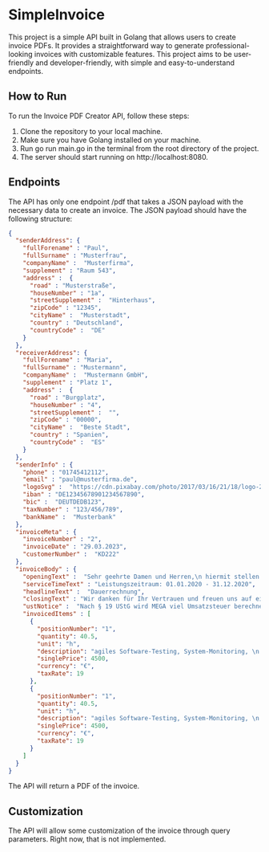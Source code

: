 # SimpleInvoice
This project is a simple API built in Golang that allows users to create invoice PDFs. It provides a straightforward way to generate professional-looking invoices with customizable features. This project aims to be user-friendly and developer-friendly, with simple and easy-to-understand endpoints.

## How to Run

To run the Invoice PDF Creator API, follow these steps:

1. Clone the repository to your local machine.
2. Make sure you have Golang installed on your machine.
3. Run go run main.go in the terminal from the root directory of the project.
4. The server should start running on http://localhost:8080.

## Endpoints

The API has only one endpoint /pdf that takes a JSON payload with the necessary data to create an invoice. The JSON payload should have the following structure:

```json
{
  "senderAddress": {
    "fullForename" : "Paul",
    "fullSurname" : "Musterfrau",
    "companyName" :  "Musterfirma",
    "supplement" : "Raum 543",
    "address" :  {
      "road" : "Musterstraße",
      "houseNumber" : "1a",
      "streetSupplement" :  "Hinterhaus",
      "zipCode" : "12345",
      "cityName" :  "Musterstadt",
      "country" : "Deutschland",
      "countryCode" :  "DE"
    }
  },
  "receiverAddress": {
    "fullForename" : "Maria",
    "fullSurname" : "Mustermann",
    "companyName" :  "Mustermann GmbH",
    "supplement" : "Platz 1",
    "address" :  {
      "road" : "Burgplatz",
      "houseNumber" : "4",
      "streetSupplement" :  "",
      "zipCode" : "00000",
      "cityName" :  "Beste Stadt",
      "country" : "Spanien",
      "countryCode" :  "ES"
    }
  },
  "senderInfo" : {
    "phone" : "01745412112",
    "email" : "paul@musterfirma.de",
    "logoSvg" :  "https://cdn.pixabay.com/photo/2017/03/16/21/18/logo-2150297__340.png",
    "iban" : "DE12345678901234567890",
    "bic" :  "DEUTDEDB123",
    "taxNumber" : "123/456/789",
    "bankName" :  "Musterbank"
  },
  "invoiceMeta" : {
    "invoiceNumber" : "2",
    "invoiceDate" : "29.03.2023",
    "customerNumber" :  "KD222"
  },
  "invoiceBody" : {
    "openingText" :  "Sehr geehrte Damen und Herren,\n hiermit stellen wir Ihnen die Rechnung für unsere Leistungenaus.",
    "serviceTimeText" : "Leistungszeitraum: 01.01.2020 - 31.12.2020",
    "headlineText" :  "Dauerrechnung",
    "closingText" : "Wir danken für Ihr Vertrauen und freuen uns auf eine weitere Zusammenarbeit.",
    "ustNotice" :  "Nach § 19 UStG wird MEGA viel Umsatzsteuer berechnet.",
    "invoicedItems" : [
      {
        "positionNumber": "1",
        "quantity": 40.5,
        "unit": "h",
        "description": "agiles Software-Testing, System-Monitoring, \n Programmierung",
        "singlePrice": 4500,
        "currency": "€",
        "taxRate": 19
      },
      {
        "positionNumber": "1",
        "quantity": 40.5,
        "unit": "h",
        "description": "agiles Software-Testing, System-Monitoring, \n Programmierung",
        "singlePrice": 4500,
        "currency": "€",
        "taxRate": 19
      }
    ]
  }
}
```
The API will return a PDF of the invoice.

## Customization

The API will allow some customization of the invoice through query parameters.
Right now, that is not implemented.
